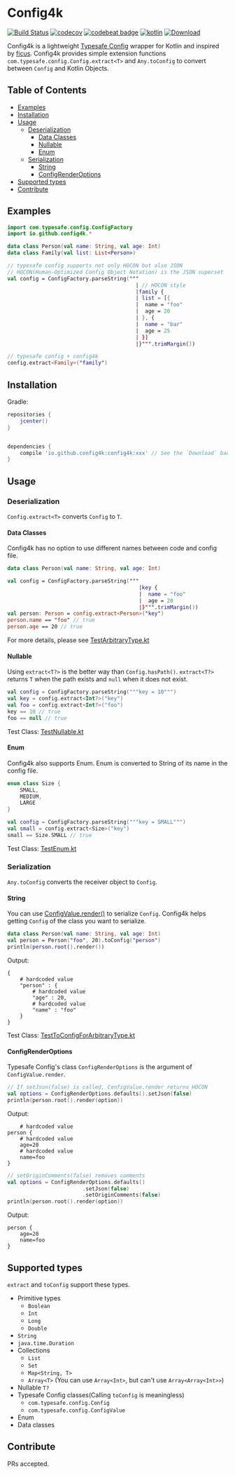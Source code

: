 # Config4k

[![Build Status](https://travis-ci.org/config4k/config4k.svg?branch=master)](https://travis-ci.org/config4k/config4k) [![codecov](https://codecov.io/gh/config4k/config4k/branch/master/graph/badge.svg)](https://codecov.io/gh/config4k/config4k) [![codebeat badge](https://codebeat.co/badges/4e9682a1-cdbb-4e1f-804b-a2d801381942)](https://codebeat.co/projects/github-com-config4k-config4k) [![kotlin](https://img.shields.io/badge/kotlin-1.1.0-pink.svg)]() [ ![Download](https://api.bintray.com/packages/config4k/config4k/config4k/images/download.svg) ](https://bintray.com/config4k/config4k/config4k/_latestVersion)

Config4k is a lightweight [Typesafe Config](https://github.com/typesafehub/config) wrapper for Kotlin and inspired by [ficus](https://github.com/iheartradio/ficus). Config4k provides simple extension functions `com.typesafe.config.Config.extract<T>` and `Any.toConfig` to convert between `Config` and Kotlin Objects.
## Table of Contents
- [Examples](#examples)
- [Installation](#installation)
- [Usage](#usage)
  - [Deserialization](#deserialization)
    - [Data Classes](#data-classes)
    - [Nullable](#nullable)
    - [Enum](#enum)
  - [Serialization](#serialization)
    - [String](#string)
    - [ConfigRenderOptions](#configrenderoptions)
- [Supported types](#supported-types)
- [Contribute](#contribute) 

## Examples

```kotlin
import com.typesafe.config.ConfigFactory
import io.github.config4k.*

data class Person(val name: String, val age: Int)
data class Family(val list: List<Person>)

// typesafe config supports not only HOCON but also JSON
// HOCON(Human-Optimized Config Object Notation) is the JSON superset
val config = ConfigFactory.parseString("""
                                         | // HOCON style
                                         |family {
                                         | list = [{
                                         |  name = "foo"
                                         |  age = 20
                                         | }, {
                                         |  name = "bar"
                                         |  age = 25
                                         | }]
                                         |}""".trimMargin())

// typesafe config + config4k
config.extract<Family>("family")
```

## Installation

Gradle:

```groovy
repositories {
    jcenter()
}


dependencies {
    compile 'io.github.config4k:config4k:xxx' // See the `Download` badge
}
```
## Usage
### Deserialization
`Config.extract<T>` converts `Config` to `T`.
#### Data Classes
Config4k has no option to use different names between code and config file.
```kotlin
data class Person(val name: String, val age: Int)

val config = ConfigFactory.parseString("""
                                          |key {  
                                          |  name = "foo"
                                          |  age = 20
                                          |}""".trimMargin())
val person: Person = config.extract<Person>("key")
person.name == "foo" // true
person.age == 20 // true
```
For more details, please see [TestArbitraryType.kt](https://github.com/config4k/config4k/blob/master/src/test/io/github/config4k/TestArbitraryType.kt)
#### Nullable
Using `extract<T?>` is the better way than `Config.hasPath()`.
`extract<T?>` returns `T` when the path exists and `null` when it does not exist.
```kotlin
val config = ConfigFactory.parseString("""key = 10""")
val key = config.extract<Int?>("key")
val foo = config.extract<Int?>("foo") 
key == 10 // true
foo == null // true
```
Test Class: [TestNullable.kt](https://github.com/config4k/config4k/blob/master/src/test/io/github/config4k/TestNullable.kt)
#### Enum
Config4k also supports Enum. Enum is converted to String of its name in the config file.
```kotlin
enum class Size {
    SMALL,
    MEDIUM,
    LARGE
}

val config = ConfigFactory.parseString("""key = SMALL""")
val small = config.extract<Size>("key")
small == Size.SMALL // true
```
Test Class: [TestEnum.kt](https://github.com/config4k/config4k/blob/master/src/test/io/github/config4k/TestEnum.kt) 
### Serialization
`Any.toConfig` converts the receiver object to `Config`.
#### String
You can use [ConfigValue.render()](https://typesafehub.github.io/config/latest/api/com/typesafe/config/ConfigValue.html#render--) to serialize `Config`. Config4k helps getting `Config` of the class you want to serialize.
```kotlin
data class Person(val name: String, val age: Int)
val person = Person("foo", 20).toConfig("person")
println(person.root().render())               
```
Output:
```
{
    # hardcoded value
    "person" : {
        # hardcoded value
        "age" : 20,
        # hardcoded value
        "name" : "foo"
    }
}
```
Test Class: [TestToConfigForArbitraryType.kt](https://github.com/config4k/config4k/blob/master/src/test/io/github/config4k/TestToConfigForArbitraryType.kt)
#### ConfigRenderOptions
Typesafe Config's class `ConfigRenderOptions` is the argument of `ConfigValue.render`.
```kotlin
// If setJson(false) is called, ConfigValue.render returns HOCON
val options = ConfigRenderOptions.defaults().setJson(false)
println(person.root().render(option))
```
Output:
```
    # hardcoded value
person {
    # hardcoded value
    age=20
    # hardcoded value
    name=foo
}
```

```kotlin
// setOriginComments(false) removes comments
val options = ConfigRenderOptions.defaults()
                        .setJson(false)
                        .setOriginComments(false)
println(person.root().render(option))
```
Output:
```
person {
    age=20
    name=foo
}
```

## Supported types
`extract` and `toConfig` support these types.
- Primitive types
     - `Boolean`
     - `Int`
     - `Long`
     - `Double`
- `String`
- `java.time.Duration`
- Collections
    - `List`
    - `Set`
    - `Map<String, T>`
    - `Array<T>` (You can use `Array<Int>`, but can't use `Array<Array<Int>>`)
- Nullable `T?`
- Typesafe Config classes(Calling `toConfig` is meaningless)
    - `com.typesafe.config.Config`
    - `com.typesafe.config.ConfigValue`
- Enum
- Data classes

## Contribute
PRs accepted.
